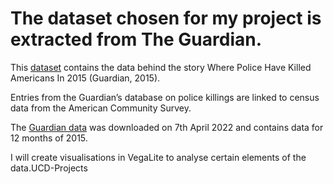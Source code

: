 # The dataset chosen for my project is extracted from The Guardian.

This [dataset](http://www.theguardian.com/thecounted) contains the data behind the story Where Police Have Killed Americans In 2015 (Guardian, 2015). 

Entries from the Guardian’s database on police killings are linked to census data from the American Community Survey. 

The [Guardian data](http://www.theguardian.com/thecounted) was downloaded on 7th April 2022 and contains data for 12 months of  2015.

I will create visualisations in VegaLite to analyse certain elements of the data.UCD-Projects
